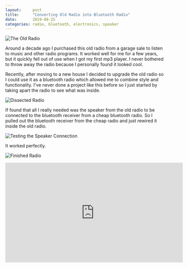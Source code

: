 ```yaml
---
layout:     post
title:      "Converting Old Radio into Bluetooth Radio"
date:       2019-08-25
categories: radio, bluetooth, electronics, speaker
---
```


![](https://media.githubusercontent.com/media/TomCasavant/tomcasavant.github.io/master/media/OldRadio.jpg?raw=true "The Old Radio")

Around a decade ago I purchased this old radio from a garage sale to listen to music and other radio programs. It worked well for me for a few years, but it quickly fell out of use when I got my first mp3 player. I never bothered to throw away the radio because I personally found it looked cool.

Recently, after moving to a new house I decided to upgrade the old radio so I could use it as a bluetooth radio which allowed me to combine style and functionality. I've never done a project like this before so I just started by taking apart the radio to see what was inside.

![](https://media.githubusercontent.com/media/TomCasavant/tomcasavant.github.io/master/media/OpenedRadio.jpg?raw=true "Dissected Radio")

If found that all I really needed was the speaker from the old radio to be connected to the bluetooth receiver from a cheap bluetooth radio. So I pulled out the bluetooth receiver from the cheap radio and just rewired it inside the old radio.

![](https://media.githubusercontent.com/media/TomCasavant/tomcasavant.github.io/master/media/BluetoothRadioandOldRadio.jpg?raw=true "Testing the Speaker Connection")

It worked perfectly.

![](https://media.githubusercontent.com/media/TomCasavant/tomcasavant.github.io/master/media/FinishedRadio.jpg?raw=true "Finished Radio")

<iframe width="560" height="315" src="https://www.youtube.com/embed/owtGvvVtp0U" frameborder="0" allow="accelerometer; autoplay; encrypted-media; gyroscope; picture-in-picture" allowfullscreen></iframe>
